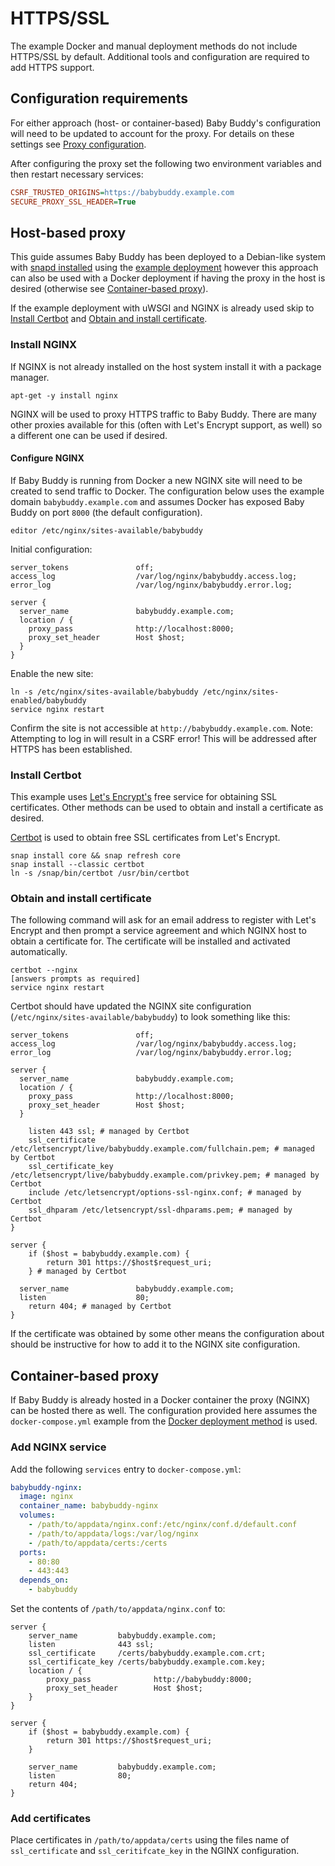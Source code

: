 # HTTPS/SSL

The example Docker and manual deployment methods do not include HTTPS/SSL by default.
Additional tools and configuration are required to add HTTPS support.

## Configuration requirements

For either approach (host- or container-based) Baby Buddy's configuration will need to
be updated to account for the proxy. For details on these settings see [Proxy configuration](proxy.md).

After configuring the proxy set the following two environment variables and then restart
necessary services:

```ini
CSRF_TRUSTED_ORIGINS=https://babybuddy.example.com
SECURE_PROXY_SSL_HEADER=True
```

## Host-based proxy

This guide assumes Baby Buddy has been deployed to a Debian-like system with
[snapd installed](https://snapcraft.io/docs/installing-snapd) using the [example deployment](deployment.md#example-deployment)
however this approach can also be used with a Docker deployment if having the proxy
in the host is desired (otherwise see [Container-based proxy](#container-based-proxy)).

If the example deployment with uWSGI and NGINX is already used skip to [Install Certbot](#install-certbot)
and [Obtain and install certificate](#obtain-and-install-certificate).

### Install NGINX

If NGINX is not already installed on the host system install it with a package manager.

```shell
apt-get -y install nginx
```

NGINX will be used to proxy HTTPS traffic to Baby Buddy. There are many other proxies
available for this (often with Let's Encrypt support, as well) so a different one can
be used if desired.

#### Configure NGINX

If Baby Buddy is running from Docker a new NGINX site will need to be created to send
traffic to Docker. The configuration below uses the example domain `babybuddy.example.com`
and assumes Docker has exposed Baby Buddy on port `8000` (the default configuration).

```shell
editor /etc/nginx/sites-available/babybuddy
```

Initial configuration:

```nginx
server_tokens               off;
access_log                  /var/log/nginx/babybuddy.access.log;
error_log                   /var/log/nginx/babybuddy.error.log;

server {
  server_name               babybuddy.example.com;
  location / {
    proxy_pass              http://localhost:8000;
    proxy_set_header        Host $host;
  }
}
```

Enable the new site:

```shell
ln -s /etc/nginx/sites-available/babybuddy /etc/nginx/sites-enabled/babybuddy
service nginx restart
```

Confirm the site is not accessible at `http://babybuddy.example.com`. Note: Attempting
to log in will result in a CSRF error! This will be addressed after HTTPS has been
established.

### Install Certbot

This example uses [Let's Encrypt's](https://letsencrypt.org/) free service for obtaining
SSL certificates. Other methods can be used to obtain and install a certificate as
desired.

[Certbot](https://certbot.eff.org/instructions) is used to obtain free SSL certificates
from Let's Encrypt.

```shell
snap install core && snap refresh core
snap install --classic certbot
ln -s /snap/bin/certbot /usr/bin/certbot
```

### Obtain and install certificate

The following command will ask for an email address to register with Let's Encrypt and
then prompt a service agreement and which NGINX host to obtain a certificate for. The
certificate will be installed and activated automatically.

```shell
certbot --nginx
[answers prompts as required]
service nginx restart
```

Certbot should have updated the NGINX site configuration (`/etc/nginx/sites-available/babybuddy`)
to look something like this:

```nginx
server_tokens               off;
access_log                  /var/log/nginx/babybuddy.access.log;
error_log                   /var/log/nginx/babybuddy.error.log;

server {
  server_name               babybuddy.example.com;
  location / {
    proxy_pass              http://localhost:8000;
    proxy_set_header        Host $host;
  }

    listen 443 ssl; # managed by Certbot
    ssl_certificate /etc/letsencrypt/live/babybuddy.example.com/fullchain.pem; # managed by Certbot
    ssl_certificate_key /etc/letsencrypt/live/babybuddy.example.com/privkey.pem; # managed by Certbot
    include /etc/letsencrypt/options-ssl-nginx.conf; # managed by Certbot
    ssl_dhparam /etc/letsencrypt/ssl-dhparams.pem; # managed by Certbot
}

server {
    if ($host = babybuddy.example.com) {
        return 301 https://$host$request_uri;
    } # managed by Certbot

  server_name               babybuddy.example.com;
  listen                    80;
    return 404; # managed by Certbot
}
```

If the certificate was obtained by some other means the configuration about should be
instructive for how to add it to the NGINX site configuration.

## Container-based proxy

If Baby Buddy is already hosted in a Docker container the proxy (NGINX) can be hosted
there as well. The configuration provided here assumes the `docker-compose.yml` example
from the [Docker deployment method](deployment.md#docker) is used.

### Add NGINX service

Add the following `services` entry to `docker-compose.yml`:

```yaml
babybuddy-nginx:
  image: nginx
  container_name: babybuddy-nginx
  volumes:
    - /path/to/appdata/nginx.conf:/etc/nginx/conf.d/default.conf
    - /path/to/appdata/logs:/var/log/nginx
    - /path/to/appdata/certs:/certs
  ports:
    - 80:80
    - 443:443
  depends_on:
    - babybuddy
```

Set the contents of `/path/to/appdata/nginx.conf` to:

```nginx
server {
    server_name         babybuddy.example.com;
    listen              443 ssl;
    ssl_certificate     /certs/babybuddy.example.com.crt;
    ssl_certificate_key /certs/babybuddy.example.com.key;
    location / {
        proxy_pass              http://babybuddy:8000;
        proxy_set_header        Host $host;
    }
}

server {
    if ($host = babybuddy.example.com) {
        return 301 https://$host$request_uri;
    }

    server_name         babybuddy.example.com;
    listen              80;
    return 404;
}
```

### Add certificates

Place certificates in `/path/to/appdata/certs` using the files name of `ssl_certificate`
and `ssl_ceritifcate_key` in the NGINX configuration.
